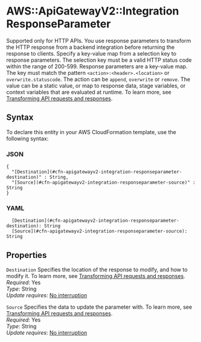 # AWS::ApiGatewayV2::Integration ResponseParameter<a name="aws-properties-apigatewayv2-integration-responseparameter"></a>

Supported only for HTTP APIs\. You use response parameters to transform the HTTP response from a backend integration before returning the response to clients\. Specify a key\-value map from a selection key to response parameters\. The selection key must be a valid HTTP status code within the range of 200\-599\. Response parameters are a key\-value map\. The key must match the pattern `<action>:<header>.<location>` or `overwrite.statuscode`\. The action can be `append`, `overwrite` or `remove`\. The value can be a static value, or map to response data, stage variables, or context variables that are evaluated at runtime\. To learn more, see [Transforming API requests and responses](https://docs.aws.amazon.com/apigateway/latest/developerguide/http-api-parameter-mapping.html)\. 

## Syntax<a name="aws-properties-apigatewayv2-integration-responseparameter-syntax"></a>

To declare this entity in your AWS CloudFormation template, use the following syntax:

### JSON<a name="aws-properties-apigatewayv2-integration-responseparameter-syntax.json"></a>

```
{
  "[Destination](#cfn-apigatewayv2-integration-responseparameter-destination)" : String,
  "[Source](#cfn-apigatewayv2-integration-responseparameter-source)" : String
}
```

### YAML<a name="aws-properties-apigatewayv2-integration-responseparameter-syntax.yaml"></a>

```
  [Destination](#cfn-apigatewayv2-integration-responseparameter-destination): String
  [Source](#cfn-apigatewayv2-integration-responseparameter-source): String
```

## Properties<a name="aws-properties-apigatewayv2-integration-responseparameter-properties"></a>

`Destination`  <a name="cfn-apigatewayv2-integration-responseparameter-destination"></a>
Specifies the location of the response to modify, and how to modify it\. To learn more, see [Transforming API requests and responses](https://docs.aws.amazon.com/apigateway/latest/developerguide/http-api-parameter-mapping.html)\.  
*Required*: Yes  
*Type*: String  
*Update requires*: [No interruption](https://docs.aws.amazon.com/AWSCloudFormation/latest/UserGuide/using-cfn-updating-stacks-update-behaviors.html#update-no-interrupt)

`Source`  <a name="cfn-apigatewayv2-integration-responseparameter-source"></a>
Specifies the data to update the parameter with\. To learn more, see [Transforming API requests and responses](https://docs.aws.amazon.com/apigateway/latest/developerguide/http-api-parameter-mapping.html)\.  
*Required*: Yes  
*Type*: String  
*Update requires*: [No interruption](https://docs.aws.amazon.com/AWSCloudFormation/latest/UserGuide/using-cfn-updating-stacks-update-behaviors.html#update-no-interrupt)
